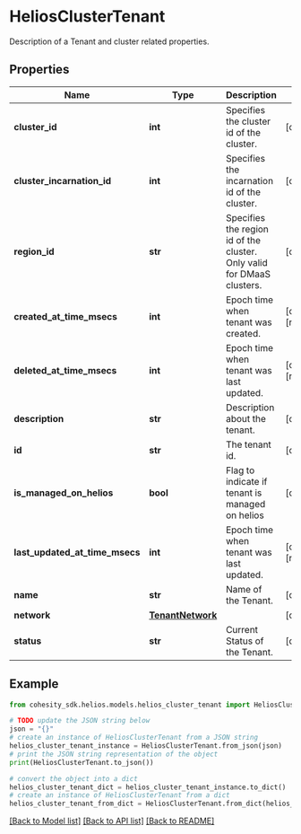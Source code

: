 # HeliosClusterTenant

Description of a Tenant and cluster related properties.

## Properties

Name | Type | Description | Notes
------------ | ------------- | ------------- | -------------
**cluster_id** | **int** | Specifies the cluster id of the cluster. | [optional] 
**cluster_incarnation_id** | **int** | Specifies the incarnation id of the cluster. | [optional] 
**region_id** | **str** | Specifies the region id of the cluster. Only valid for DMaaS clusters. | [optional] 
**created_at_time_msecs** | **int** | Epoch time when tenant was created. | [optional] [readonly] 
**deleted_at_time_msecs** | **int** | Epoch time when tenant was last updated. | [optional] [readonly] 
**description** | **str** | Description about the tenant. | [optional] 
**id** | **str** | The tenant id. | [optional] 
**is_managed_on_helios** | **bool** | Flag to indicate if tenant is managed on helios | [optional] 
**last_updated_at_time_msecs** | **int** | Epoch time when tenant was last updated. | [optional] [readonly] 
**name** | **str** | Name of the Tenant. | [optional] 
**network** | [**TenantNetwork**](TenantNetwork.md) |  | [optional] 
**status** | **str** | Current Status of the Tenant. | [optional] 

## Example

```python
from cohesity_sdk.helios.models.helios_cluster_tenant import HeliosClusterTenant

# TODO update the JSON string below
json = "{}"
# create an instance of HeliosClusterTenant from a JSON string
helios_cluster_tenant_instance = HeliosClusterTenant.from_json(json)
# print the JSON string representation of the object
print(HeliosClusterTenant.to_json())

# convert the object into a dict
helios_cluster_tenant_dict = helios_cluster_tenant_instance.to_dict()
# create an instance of HeliosClusterTenant from a dict
helios_cluster_tenant_from_dict = HeliosClusterTenant.from_dict(helios_cluster_tenant_dict)
```
[[Back to Model list]](../README.md#documentation-for-models) [[Back to API list]](../README.md#documentation-for-api-endpoints) [[Back to README]](../README.md)


